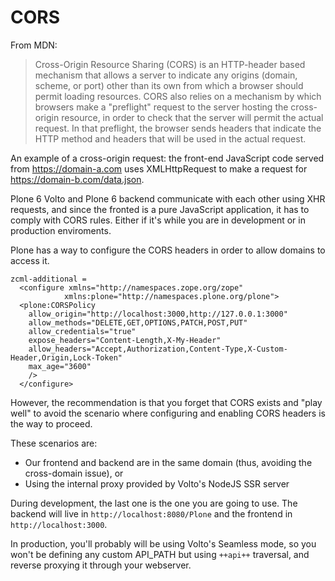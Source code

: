 # CORS

From MDN:

> Cross-Origin Resource Sharing (CORS) is an HTTP-header based mechanism that allows a server to indicate any origins (domain, scheme, or port) other than its own from which a browser should permit loading resources. CORS also relies on a mechanism by which browsers make a "preflight" request to the server hosting the cross-origin resource, in order to check that the server will permit the actual request. In that preflight, the browser sends headers that indicate the HTTP method and headers that will be used in the actual request.

An example of a cross-origin request: the front-end JavaScript code served from https://domain-a.com uses XMLHttpRequest to make a request for https://domain-b.com/data.json.

Plone 6 Volto and Plone 6 backend communicate with each other using XHR requests, and since the fronted is a pure JavaScript application, it has to comply with CORS rules.
Either if it's while you are in development or in production enviroments.

Plone has a way to configure the CORS headers in order to allow domains to access it.

```
zcml-additional =
  <configure xmlns="http://namespaces.zope.org/zope"
            xmlns:plone="http://namespaces.plone.org/plone">
  <plone:CORSPolicy
    allow_origin="http://localhost:3000,http://127.0.0.1:3000"
    allow_methods="DELETE,GET,OPTIONS,PATCH,POST,PUT"
    allow_credentials="true"
    expose_headers="Content-Length,X-My-Header"
    allow_headers="Accept,Authorization,Content-Type,X-Custom-Header,Origin,Lock-Token"
    max_age="3600"
    />
  </configure>
```

However, the recommendation is that you forget that CORS exists and "play well" to avoid the scenario where configuring and enabling CORS headers is the way to proceed.

These scenarios are:

- Our frontend and backend are in the same domain (thus, avoiding the cross-domain issue), or
- Using the internal proxy provided by Volto's NodeJS SSR server

During development, the last one is the one you are going to use.
The backend will live in `http://localhost:8080/Plone` and the frontend in `http://localhost:3000`.

In production, you'll probably will be using Volto's Seamless mode, so you won't be defining any custom API_PATH but using `++api++` traversal, and reverse proxying it through your webserver.

